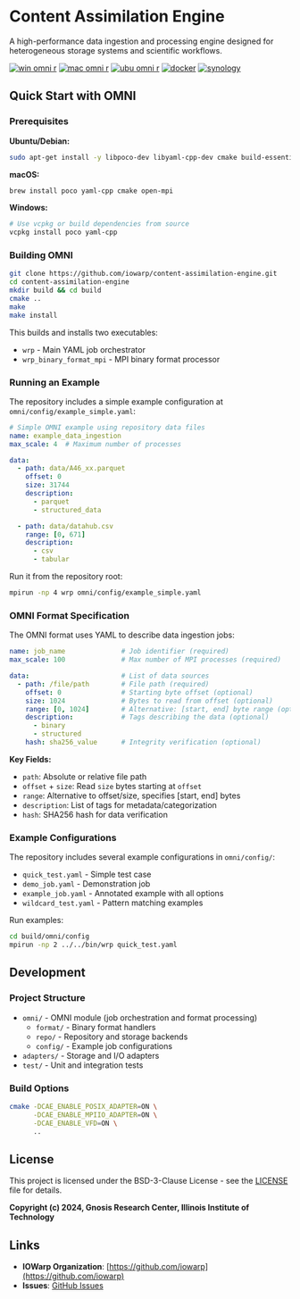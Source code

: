 # Content Assimilation Engine

A high-performance data ingestion and processing engine designed for heterogeneous storage systems and scientific workflows.

[![win omni r](https://github.com/iowarp/content-assimilation-engine/actions/workflows/win-omni-r.yml/badge.svg)](https://github.com/iowarp/content-assimilation-engine/actions/workflows/win-omni-r.yml)
[![mac omni r](https://github.com/iowarp/content-assimilation-engine/actions/workflows/mac-omni-r.yml/badge.svg)](https://github.com/iowarp/content-assimilation-engine/actions/workflows/mac-omni-r.yml)
[![ubu omni r](https://github.com/iowarp/content-assimilation-engine/actions/workflows/ubu-omni-r.yml/badge.svg)](https://github.com/iowarp/content-assimilation-engine/actions/workflows/ubu-omni-r.yml)
[![docker](https://github.com/iowarp/content-assimilation-engine/actions/workflows/docker.yml/badge.svg)](https://github.com/iowarp/content-assimilation-engine/actions/workflows/docker.yml)
[![synology](https://github.com/iowarp/content-assimilation-engine/actions/workflows/synology.yml/badge.svg)](https://github.com/iowarp/content-assimilation-engine/actions/workflows/synology.yml)

## Quick Start with OMNI

### Prerequisites

**Ubuntu/Debian:**
```bash
sudo apt-get install -y libpoco-dev libyaml-cpp-dev cmake build-essential libopenmpi-dev
```

**macOS:**
```bash
brew install poco yaml-cpp cmake open-mpi
```

**Windows:**
```bash
# Use vcpkg or build dependencies from source
vcpkg install poco yaml-cpp
```

### Building OMNI

```bash
git clone https://github.com/iowarp/content-assimilation-engine.git
cd content-assimilation-engine
mkdir build && cd build
cmake ..
make
make install
```

This builds and installs two executables:
- `wrp` - Main YAML job orchestrator
- `wrp_binary_format_mpi` - MPI binary format processor

### Running an Example

The repository includes a simple example configuration at `omni/config/example_simple.yaml`:

```yaml
# Simple OMNI example using repository data files
name: example_data_ingestion
max_scale: 4  # Maximum number of processes

data:
  - path: data/A46_xx.parquet
    offset: 0
    size: 31744
    description:
      - parquet
      - structured_data

  - path: data/datahub.csv
    range: [0, 671]
    description:
      - csv
      - tabular
```

Run it from the repository root:

```bash
mpirun -np 4 wrp omni/config/example_simple.yaml
```

### OMNI Format Specification

The OMNI format uses YAML to describe data ingestion jobs:

```yaml
name: job_name              # Job identifier (required)
max_scale: 100              # Max number of MPI processes (required)

data:                       # List of data sources
  - path: /file/path        # File path (required)
    offset: 0               # Starting byte offset (optional)
    size: 1024              # Bytes to read from offset (optional)
    range: [0, 1024]        # Alternative: [start, end] byte range (optional)
    description:            # Tags describing the data (optional)
      - binary
      - structured
    hash: sha256_value      # Integrity verification (optional)
```

**Key Fields:**
- `path`: Absolute or relative file path
- `offset` + `size`: Read `size` bytes starting at `offset`
- `range`: Alternative to offset/size, specifies [start, end] bytes
- `description`: List of tags for metadata/categorization
- `hash`: SHA256 hash for data verification

### Example Configurations

The repository includes several example configurations in `omni/config/`:
- `quick_test.yaml` - Simple test case
- `demo_job.yaml` - Demonstration job
- `example_job.yaml` - Annotated example with all options
- `wildcard_test.yaml` - Pattern matching examples

Run examples:
```bash
cd build/omni/config
mpirun -np 2 ../../bin/wrp quick_test.yaml
```

## Development

### Project Structure

- `omni/` - OMNI module (job orchestration and format processing)
  - `format/` - Binary format handlers
  - `repo/` - Repository and storage backends
  - `config/` - Example job configurations
- `adapters/` - Storage and I/O adapters
- `test/` - Unit and integration tests

### Build Options

```bash
cmake -DCAE_ENABLE_POSIX_ADAPTER=ON \
      -DCAE_ENABLE_MPIIO_ADAPTER=ON \
      -DCAE_ENABLE_VFD=ON \
      ..
```

## License

This project is licensed under the BSD-3-Clause License - see the [LICENSE](LICENSE) file for details.

**Copyright (c) 2024, Gnosis Research Center, Illinois Institute of Technology**

## Links

- **IOWarp Organization**: [https://github.com/iowarp](https://github.com/iowarp)
- **Issues**: [GitHub Issues](https://github.com/iowarp/content-assimilation-engine/issues)

